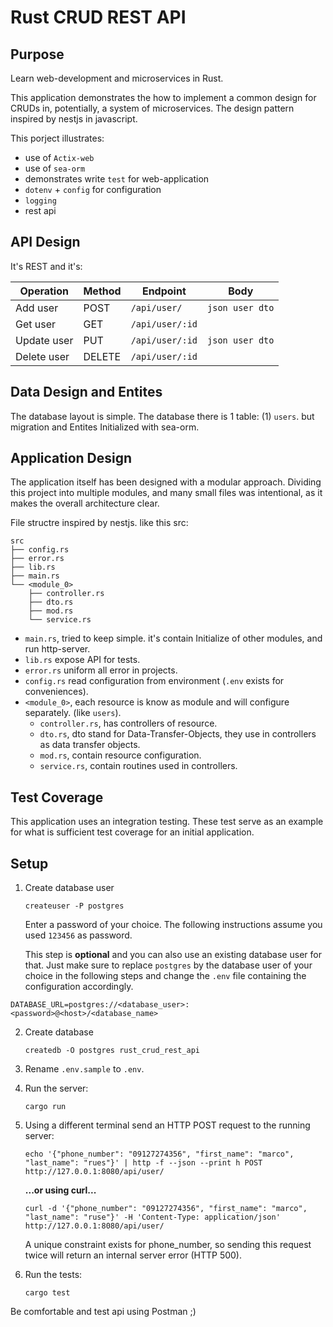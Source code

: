 # Rust CRUD REST API

## Purpose

Learn web-development and microservices in Rust.

This application demonstrates the how to implement a common design for CRUDs in, potentially, a system of microservices. The design pattern inspired by nestjs in javascript.

This porject illustrates:

- use of `Actix-web`
- use of `sea-orm`
- demonstrates write `test` for web-application
- `dotenv` + `config` for configuration
- `logging`
- rest api

## API Design

It's REST and it's:

|Operation      |Method  |Endpoint          |Body               |
|---------------|--------|------------------|-------------------|
|Add user       |POST    |`/api/user/`      |`json user dto`    |
|Get user       |GET     |`/api/user/:id`   |                   |
|Update user    |PUT     |`/api/user/:id`   |`json user dto`    |
|Delete user    |DELETE  |`/api/user/:id`   |                   |

## Data Design and Entites

The database layout is simple. The database there is 1 table: (1) `users`. but migration and Entites Initialized with sea-orm.

## Application Design

The application itself has been designed with a modular approach. Dividing this project into multiple modules, and many small files was intentional, as it makes the overall architecture clear.

File structre inspired by nestjs. like this src:

```
src
├── config.rs
├── error.rs
├── lib.rs
├── main.rs
└── <module_0>
    ├── controller.rs
    ├── dto.rs
    ├── mod.rs
    └── service.rs

```

- `main.rs`, tried to keep simple. it's contain Initialize of other modules, and run http-server.
- `lib.rs` expose API for tests.
- `error.rs` uniform all error in projects.
- `config.rs` read configuration from environment (`.env` exists for conveniences).
- `<module_0>`, each resource is know as module and will configure separately. (like `users`).
  - `controller.rs`, has controllers of resource.
  - `dto.rs`, dto stand for Data-Transfer-Objects, they use in controllers as data transfer objects.
  - `mod.rs`, contain resource configuration.
  - `service.rs`, contain routines used in controllers.

## Test Coverage

This application uses an integration testing. These test serve as an example for what is sufficient test coverage for an initial application.

## Setup

1. Create database user

   ```shell
   createuser -P postgres
   ```

   Enter a password of your choice. The following instructions assume you used `123456` as password.

   This step is **optional** and you can also use an existing database user for that. Just make sure to replace `postgres` by the database user of your choice in the following steps and change the `.env` file containing the configuration accordingly.

`DATABASE_URL=postgres://<database_user>:<password>@<host>/<database_name>`

2. Create database

   ```shell
   createdb -O postgres rust_crud_rest_api
   ```

4. Rename `.env.sample` to `.env`.

5. Run the server:

   ```shell
   cargo run
   ```

6. Using a different terminal send an HTTP POST request to the running server:

   ```shell
   echo '{"phone_number": "09127274356", "first_name": "marco", "last_name": "rues"}' | http -f --json --print h POST http://127.0.0.1:8080/api/user/
   ```

   **...or using curl...**

   ```shell
   curl -d '{"phone_number": "09127274356", "first_name": "marco", "last_name": "ruse"}' -H 'Content-Type: application/json' http://127.0.0.1:8080/api/user/
   ```

   A unique constraint exists for phone_number, so sending this request twice will return an internal server error (HTTP 500).

7. Run the tests:

   ```shell
   cargo test
   ```

Be comfortable and test api using Postman ;)
